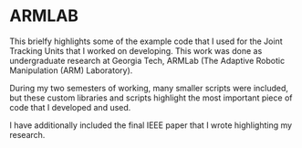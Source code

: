 # ARMLAB
This brielfy highlights some of the example code that I used for the Joint Tracking Units that I worked on developing. This work was done as undergraduate research at Georgia Tech, ARMLab (The Adaptive Robotic Manipulation (ARM) Laboratory).

During my two semesters of working, many smaller scripts were included, but these custom libraries and scripts highlight the most important piece of code that I developed and used.

I have additionally included the final IEEE paper that I wrote highlighting my research.
